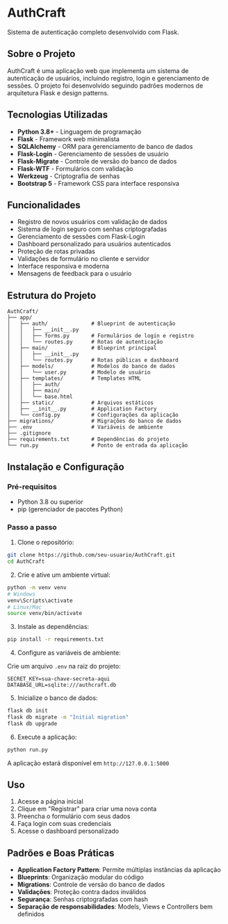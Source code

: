 # AuthCraft

Sistema de autenticação completo desenvolvido com Flask.

## Sobre o Projeto

AuthCraft é uma aplicação web que implementa um sistema de autenticação de usuários, incluindo registro, login e gerenciamento de sessões. O projeto foi desenvolvido seguindo padrões modernos de arquitetura Flask e design patterns.

## Tecnologias Utilizadas

- **Python 3.8+** - Linguagem de programação
- **Flask** - Framework web minimalista
- **SQLAlchemy** - ORM para gerenciamento de banco de dados
- **Flask-Login** - Gerenciamento de sessões de usuário
- **Flask-Migrate** - Controle de versão do banco de dados
- **Flask-WTF** - Formulários com validação
- **Werkzeug** - Criptografia de senhas
- **Bootstrap 5** - Framework CSS para interface responsiva

## Funcionalidades

- Registro de novos usuários com validação de dados
- Sistema de login seguro com senhas criptografadas
- Gerenciamento de sessões com Flask-Login
- Dashboard personalizado para usuários autenticados
- Proteção de rotas privadas
- Validações de formulário no cliente e servidor
- Interface responsiva e moderna
- Mensagens de feedback para o usuário

## Estrutura do Projeto

```
AuthCraft/
├── app/
│   ├── auth/              # Blueprint de autenticação
│   │   ├── __init__.py
│   │   ├── forms.py       # Formulários de login e registro
│   │   └── routes.py      # Rotas de autenticação
│   ├── main/              # Blueprint principal
│   │   ├── __init__.py
│   │   └── routes.py      # Rotas públicas e dashboard
│   ├── models/            # Modelos do banco de dados
│   │   └── user.py        # Modelo de usuário
│   ├── templates/         # Templates HTML
│   │   ├── auth/
│   │   ├── main/
│   │   └── base.html
│   ├── static/            # Arquivos estáticos
│   ├── __init__.py        # Application Factory
│   └── config.py          # Configurações da aplicação
├── migrations/            # Migrações do banco de dados
├── .env                   # Variáveis de ambiente
├── .gitignore
├── requirements.txt       # Dependências do projeto
└── run.py                 # Ponto de entrada da aplicação
```

## Instalação e Configuração

### Pré-requisitos

- Python 3.8 ou superior
- pip (gerenciador de pacotes Python)

### Passo a passo

1. Clone o repositório:
```bash
git clone https://github.com/seu-usuario/AuthCraft.git
cd AuthCraft
```

2. Crie e ative um ambiente virtual:
```bash
python -m venv venv
# Windows
venv\Scripts\activate
# Linux/Mac
source venv/bin/activate
```

3. Instale as dependências:
```bash
pip install -r requirements.txt
```

4. Configure as variáveis de ambiente:

Crie um arquivo `.env` na raiz do projeto:
```
SECRET_KEY=sua-chave-secreta-aqui
DATABASE_URL=sqlite:///authcraft.db
```

5. Inicialize o banco de dados:
```bash
flask db init
flask db migrate -m "Initial migration"
flask db upgrade
```

6. Execute a aplicação:
```bash
python run.py
```

A aplicação estará disponível em `http://127.0.0.1:5000`

## Uso

1. Acesse a página inicial
2. Clique em "Registrar" para criar uma nova conta
3. Preencha o formulário com seus dados
4. Faça login com suas credenciais
5. Acesse o dashboard personalizado

## Padrões e Boas Práticas

- **Application Factory Pattern**: Permite múltiplas instâncias da aplicação
- **Blueprints**: Organização modular do código
- **Migrations**: Controle de versão do banco de dados
- **Validações**: Proteção contra dados inválidos
- **Segurança**: Senhas criptografadas com hash
- **Separação de responsabilidades**: Models, Views e Controllers bem definidos


